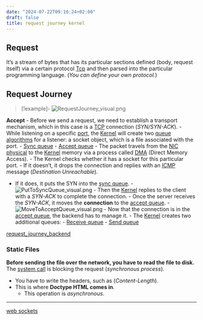 ```yaml
---
date: "2024-07-22T09:10:24+02:00"
draft: false
title: request journey kernel
---
```


## Request

It’s a stream of bytes that has its particular sections defined (body,
request itself) via a certain protocol
[Tcp](//posts/Network/Ref_OSI/TCP) and then parsed into the
particular programming language. (*You can define your own protocol.*)

## Request Journey

> \[!example\]-
> ![RequestJourney_visual.png](/static/RequestJourney_visual.png)

**Accept** - Before we send a request, we need to establish a transport
mechanism, which in this case is a
[TCP](/Network/Ref_OSI/TCP) connection (*SYN/SYN-ACK*). -
While listening on a specific [port](/ports/ports), the
[Kernel](/Linux/Kernel/Kernel) will create two [queue
algorithms](/Algorithms/queue_algorithms) for a listener: a
socket object, which is a file associated with the port. - [Sync
queue](/sync__queue) - [Accept
queue](/request_journey/accept_queue) - The packet travels
from the [NIC physical](/NIC_physical) to the
[Kernel](/Linux/Kernel/Kernel) memory via a process called
[DMA](/DMA) (Direct Memory Access). - The Kernel checks
whether it has a socket for this particular port. - If it doesn’t, it
drops the connection and replies with an
[ICMP](/ICMP_protocol) message (*Destination Unreachable*).
- If it does, it puts the SYN into the [sync
queue](/sync__queue). -
![PutToSyncQueue_visual.png](/static/PutToSyncQueue_visual.png) - Then
the [Kernel](/Linux/Kernel/Kernel) replies to the client
with a *SYN-ACK* to complete the connection. - Once the server receives
the *SYN-ACK*, it moves the **connection** to the [accept
queue](/request_journey/accept_queue). -
![MoveToAcceptQueue_visual.png](/static/MoveToAcceptQueue_visual.png) -
Now that the connection is in the [accept
queue](/request_journey/accept_queue), the backend has to
manage it. - The [Kernel](/Linux/Kernel/Kernel) creates two
additional queues: - [Receive
queue](/request_journey/recive_queue) - [Send
queue](/send_queue)

[request_journey_backend](/request_journey/request_journey_backend)

### Static Files

**Before sending the file over the network, you have to read the file to
disk.** The [system call](/systemcall) is blocking the
request (*synchronous process*).

-   You have to write the headers, such as (*Content-Length*).
-   This is where **Doctype HTML comes in**.
    -   This operation is *asynchronous*.

------------------------------------------------------------------------

[web sockets](/MAIN_Network+/web_socets)
